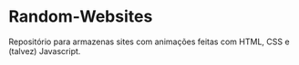 # Random-Websites
Repositório para armazenas sites com animações feitas com HTML, CSS e (talvez) Javascript.
